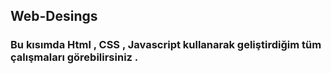 ## Web-Desings
### Bu kısımda Html , CSS , Javascript kullanarak geliştirdiğim tüm çalışmaları görebilirsiniz .
